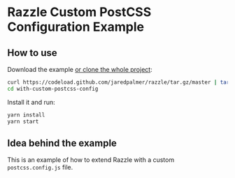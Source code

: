 # Razzle Custom PostCSS Configuration Example

## How to use

Download the example [or clone the whole project](https://github.com/jaredpalmer/razzle.git):

```bash
curl https://codeload.github.com/jaredpalmer/razzle/tar.gz/master | tar -xz --strip=2 razzle-master/examples/with-custom-postcss-config
cd with-custom-postcss-config
```

Install it and run:

```bash
yarn install
yarn start
```

## Idea behind the example

This is an example of how to extend Razzle with a custom `postcss.config.js` file.
